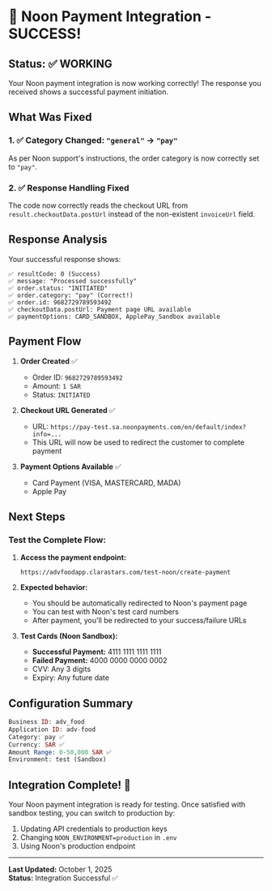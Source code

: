 # 🎉 Noon Payment Integration - SUCCESS!

## Status: ✅ WORKING

Your Noon payment integration is now working correctly! The response you received shows a successful payment initiation.

## What Was Fixed

### 1. ✅ Category Changed: `"general"` → `"pay"`
As per Noon support's instructions, the order category is now correctly set to `"pay"`.

### 2. ✅ Response Handling Fixed
The code now correctly reads the checkout URL from `result.checkoutData.postUrl` instead of the non-existent `invoiceUrl` field.

## Response Analysis

Your successful response shows:
```
✅ resultCode: 0 (Success)
✅ message: "Processed successfully"
✅ order.status: "INITIATED"
✅ order.category: "pay" (Correct!)
✅ order.id: 9682729789593492
✅ checkoutData.postUrl: Payment page URL available
✅ paymentOptions: CARD_SANDBOX, ApplePay_Sandbox available
```

## Payment Flow

1. **Order Created** ✅
   - Order ID: `9682729789593492`
   - Amount: `1 SAR`
   - Status: `INITIATED`

2. **Checkout URL Generated** ✅
   - URL: `https://pay-test.sa.noonpayments.com/en/default/index?info=...`
   - This URL will now be used to redirect the customer to complete payment

3. **Payment Options Available** ✅
   - Card Payment (VISA, MASTERCARD, MADA)
   - Apple Pay

## Next Steps

### Test the Complete Flow:

1. **Access the payment endpoint:**
   ```
   https://advfoodapp.clarastars.com/test-noon/create-payment
   ```

2. **Expected behavior:**
   - You should be automatically redirected to Noon's payment page
   - You can test with Noon's test card numbers
   - After payment, you'll be redirected to your success/failure URLs

3. **Test Cards (Noon Sandbox):**
   - **Successful Payment:** 4111 1111 1111 1111
   - **Failed Payment:** 4000 0000 0000 0002
   - CVV: Any 3 digits
   - Expiry: Any future date

## Configuration Summary

```php
Business ID: adv_food
Application ID: adv-food
Category: pay ✅
Currency: SAR ✅
Amount Range: 0-50,000 SAR ✅
Environment: test (Sandbox)
```

## Integration Complete! 🎊

Your Noon payment integration is ready for testing. Once satisfied with sandbox testing, you can switch to production by:
1. Updating API credentials to production keys
2. Changing `NOON_ENVIRONMENT=production` in `.env`
3. Using Noon's production endpoint

---

**Last Updated:** October 1, 2025  
**Status:** Integration Successful ✅


